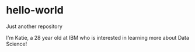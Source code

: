 # hello-world
Just another repository 

I'm Katie, a 28 year old at IBM who is interested in learning more about Data Science!
